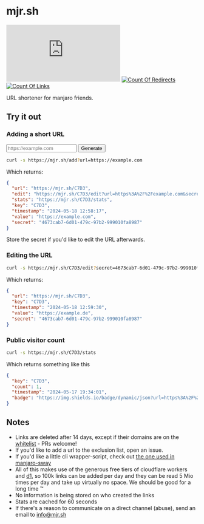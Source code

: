 # mjr.sh

[![GitHub Repo stars](https://img.shields.io/github/stars/manjaro-contrib/mjr.sh)](https://mjr.sh/C736)
[![Count Of Redirects](https://img.shields.io/badge/dynamic/json?url=https%3A%2F%2Fmjr.sh%2Fstats&query=%24.redirects&label=redirects)](https://mjr.sh/stats)
[![Count Of Links](https://img.shields.io/badge/dynamic/json?url=https%3A%2F%2Fmjr.sh%2Fstats&query=%24.links&label=links)](https://mjr.sh/stats)

URL shortener for manjaro friends.

## Try it out

### Adding a short URL

<form id="form" method="GET" action="https://mjr.sh/add">
  <input id="url" type="text" name="url" placeholder="https://example.com" pattern="https://.*" required>
  <input id="submit" type="submit" value="Generate">
</form>

<div id="result"></div>

```sh
curl -s https://mjr.sh/add?url=https://example.com
```

Which returns:

```json
{
  "url": "https://mjr.sh/C7D3",
  "edit": "https://mjr.sh/C7D3/edit?url=https%3A%2F%2Fexample.com&secret=4673cab7-6d01-479c-97b2-999010fa8987",
  "stats": "https://mjr.sh/C7D3/stats",
  "key": "C7D3",
  "timestamp": "2024-05-18 12:58:17",
  "value": "https://example.com",
  "secret": "4673cab7-6d01-479c-97b2-999010fa8987"
}
```

Store the secret if you'd like to edit the URL afterwards.

### Editing the URL

```sh
curl -s https://mjr.sh/C7D3/edit?secret=4673cab7-6d01-479c-97b2-999010fa8987&url=https%3A%2F%2Fexample.de
```

Which returns:

```json
{
  "url": "https://mjr.sh/C7D3",
  "key": "C7D3",
  "timestamp": "2024-05-18 12:59:30",
  "value": "https://example.de",
  "secret": "4673cab7-6d01-479c-97b2-999010fa8987"
}
```

### Public visitor count

```sh
curl -s https://mjr.sh/C7D3/stats
```

Which returns something like this

```json
{
  "key": "C7D3",
  "count": 1,
  "timestamp": "2024-05-17 19:34:01",
  "badge": "https://img.shields.io/badge/dynamic/json?url=https%3A%2F%2Fmjr.sh%2FAB34%2Fstats&query=%24.count&label=redirects"
}
```

## Notes

- Links are deleted after 14 days, except if their domains are on the [whitelist](https://github.com/manjaro-contrib/mjr.sh/blob/main/functions/whitelist.ts) - PRs welcome!
- If you'd like to add a url to the exclusion list, open an issue.
- If you'd like a little cli wrapper-script, check out [the one used in manjaro-sway](https://mjr.sh/11F8)
- All of this makes use of the generous free tiers of cloudflare workers and [d1](https://developers.cloudflare.com/d1/platform/pricing/), so 100k links can be added per day and they can be read 5 Mio times per day and take up virtually no space. We should be good for a long time :tm:
- No information is being stored on who created the links
- Stats are cached for 60 seconds
- If there's a reason to communicate on a direct channel (abuse), send an email to [info@mjr.sh](mailto:info@mjr.sh)

<script async>
  var result = document.querySelector('#result')
  var searchParams = new URLSearchParams(document.location.search)
  var params = Object.fromEntries(searchParams);

  if (params["url"]) {
    var pre = document.querySelector(".language-sh").cloneNode(true)
    var copied = pre.querySelector(".copied")
    copied.setAttribute('data-code', params["url"])
    var content = pre.querySelector("code").querySelector("span")
    content.innerHTML = `url: <a href="${params["url"]}">${params["url"]}</a>\nedit: <a href="${params["edit"]}">${params["edit"]}</a>\nstats: <a href="${params["stats"]}">${params["stats"]}</a>`
    result.appendChild(pre);
  }
</script>